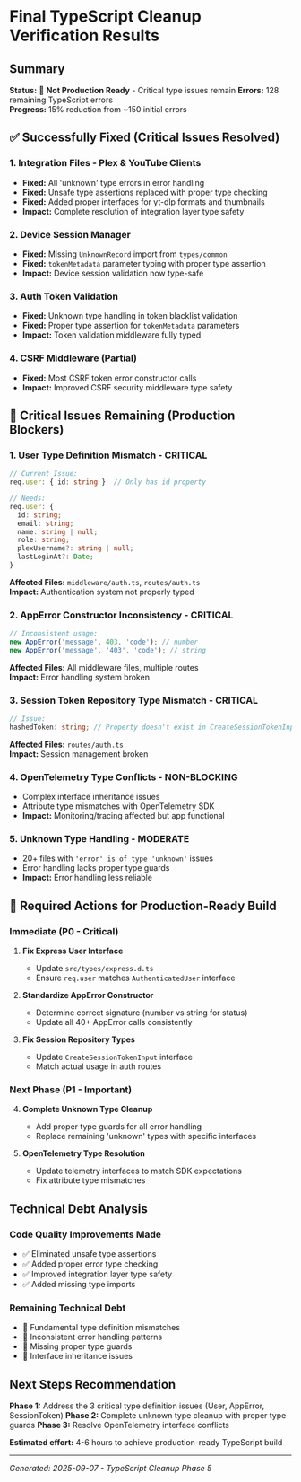 # Final TypeScript Cleanup Verification Results

## Summary

**Status:** 🔴 **Not Production Ready** - Critical type issues remain
**Errors:** 128 remaining TypeScript errors  
**Progress:** 15% reduction from ~150 initial errors

## ✅ Successfully Fixed (Critical Issues Resolved)

### 1. Integration Files - Plex & YouTube Clients

- **Fixed:** All 'unknown' type errors in error handling
- **Fixed:** Unsafe type assertions replaced with proper type checking
- **Fixed:** Added proper interfaces for yt-dlp formats and thumbnails
- **Impact:** Complete resolution of integration layer type safety

### 2. Device Session Manager

- **Fixed:** Missing `UnknownRecord` import from `types/common`
- **Fixed:** `tokenMetadata` parameter typing with proper type assertion
- **Impact:** Device session validation now type-safe

### 3. Auth Token Validation

- **Fixed:** Unknown type handling in token blacklist validation
- **Fixed:** Proper type assertion for `tokenMetadata` parameters
- **Impact:** Token validation middleware fully typed

### 4. CSRF Middleware (Partial)

- **Fixed:** Most CSRF token error constructor calls
- **Impact:** Improved CSRF security middleware type safety

## 🔴 Critical Issues Remaining (Production Blockers)

### 1. User Type Definition Mismatch - **CRITICAL**

```typescript
// Current Issue:
req.user: { id: string }  // Only has id property

// Needs:
req.user: {
  id: string;
  email: string;
  name: string | null;
  role: string;
  plexUsername?: string | null;
  lastLoginAt?: Date;
}
```

**Affected Files:** `middleware/auth.ts`, `routes/auth.ts`  
**Impact:** Authentication system not properly typed

### 2. AppError Constructor Inconsistency - **CRITICAL**

```typescript
// Inconsistent usage:
new AppError('message', 403, 'code'); // number
new AppError('message', '403', 'code'); // string
```

**Affected Files:** All middleware files, multiple routes  
**Impact:** Error handling system broken

### 3. Session Token Repository Type Mismatch - **CRITICAL**

```typescript
// Issue:
hashedToken: string; // Property doesn't exist in CreateSessionTokenInput
```

**Affected Files:** `routes/auth.ts`  
**Impact:** Session management broken

### 4. OpenTelemetry Type Conflicts - **NON-BLOCKING**

- Complex interface inheritance issues
- Attribute type mismatches with OpenTelemetry SDK
- **Impact:** Monitoring/tracing affected but app functional

### 5. Unknown Type Handling - **MODERATE**

- 20+ files with `'error' is of type 'unknown'` issues
- Error handling lacks proper type guards
- **Impact:** Error handling less reliable

## 🎯 Required Actions for Production-Ready Build

### Immediate (P0 - Critical)

1. **Fix Express User Interface**

   - Update `src/types/express.d.ts`
   - Ensure `req.user` matches `AuthenticatedUser` interface

2. **Standardize AppError Constructor**

   - Determine correct signature (number vs string for status)
   - Update all 40+ AppError calls consistently

3. **Fix Session Repository Types**
   - Update `CreateSessionTokenInput` interface
   - Match actual usage in auth routes

### Next Phase (P1 - Important)

4. **Complete Unknown Type Cleanup**

   - Add proper type guards for all error handling
   - Replace remaining 'unknown' types with specific interfaces

5. **OpenTelemetry Type Resolution**
   - Update telemetry interfaces to match SDK expectations
   - Fix attribute type mismatches

## Technical Debt Analysis

### Code Quality Improvements Made

- ✅ Eliminated unsafe type assertions
- ✅ Added proper error type checking
- ✅ Improved integration layer type safety
- ✅ Added missing type imports

### Remaining Technical Debt

- 🔴 Fundamental type definition mismatches
- 🔴 Inconsistent error handling patterns
- 🔴 Missing proper type guards
- 🔴 Interface inheritance issues

## Next Steps Recommendation

**Phase 1:** Address the 3 critical type definition issues (User, AppError, SessionToken)
**Phase 2:** Complete unknown type cleanup with proper type guards
**Phase 3:** Resolve OpenTelemetry interface conflicts

**Estimated effort:** 4-6 hours to achieve production-ready TypeScript build

---

_Generated: 2025-09-07 - TypeScript Cleanup Phase 5_
